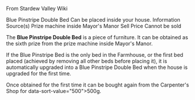 From Stardew Valley Wiki

Blue Pinstripe Double Bed Can be placed inside your house. Information Source(s) Prize machine inside Mayor's Manor Sell Price Cannot be sold

The **Blue Pinstripe Double Bed** is a piece of furniture. It can be obtained as the sixth prize from the prize machine inside Mayor's Manor.

If the Blue Pinstripe Bed is the only bed in the Farmhouse, or the first bed placed (achieved by removing all other beds before placing it), it is automatically upgraded into a Blue Pinstripe Double Bed when the house is upgraded for the first time.

Once obtained for the first time it can be bought again from the Carpenter's Shop for data-sort-value="500"&gt;500g.
